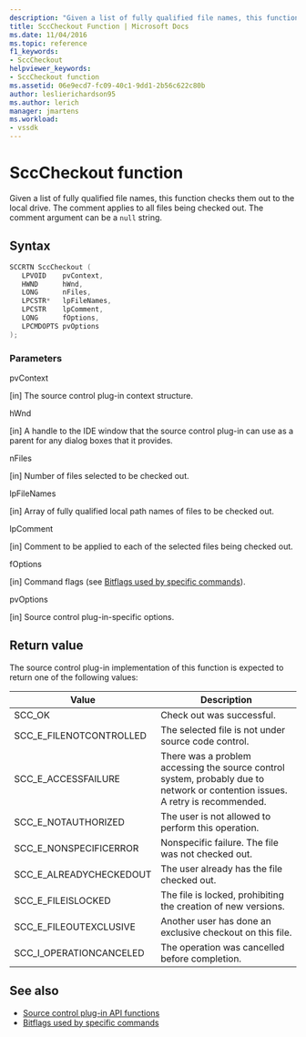 ```yaml
---
description: "Given a list of fully qualified file names, this function checks them out to the local drive."
title: SccCheckout Function | Microsoft Docs
ms.date: 11/04/2016
ms.topic: reference
f1_keywords:
- SccCheckout
helpviewer_keywords:
- SccCheckout function
ms.assetid: 06e9ecd7-fc09-40c1-9dd1-2b56c622c80b
author: leslierichardson95
ms.author: lerich
manager: jmartens
ms.workload:
- vssdk
---
```

# SccCheckout function
Given a list of fully qualified file names, this function checks them out to the local drive. The comment applies to all files being checked out. The comment argument can be a `null` string.

## Syntax

```cpp
SCCRTN SccCheckout (
   LPVOID    pvContext,
   HWND      hWnd,
   LONG      nFiles,
   LPCSTR*   lpFileNames,
   LPCSTR    lpComment,
   LONG      fOptions,
   LPCMDOPTS pvOptions
);
```

### Parameters
 pvContext

[in] The source control plug-in context structure.

 hWnd

[in] A handle to the IDE window that the source control plug-in can use as a parent for any dialog boxes that it provides.

 nFiles

[in] Number of files selected to be checked out.

 lpFileNames

[in] Array of fully qualified local path names of files to be checked out.

 lpComment

[in] Comment to be applied to each of the selected files being checked out.

 fOptions

[in] Command flags (see [Bitflags used by specific commands](../extensibility/bitflags-used-by-specific-commands.md)).

 pvOptions

[in] Source control plug-in-specific options.

## Return value
 The source control plug-in implementation of this function is expected to return one of the following values:

|Value|Description|
|-----------|-----------------|
|SCC_OK|Check out was successful.|
|SCC_E_FILENOTCONTROLLED|The selected file is not under source code control.|
|SCC_E_ACCESSFAILURE|There was a problem accessing the source control system, probably due to network or contention issues. A retry is recommended.|
|SCC_E_NOTAUTHORIZED|The user is not allowed to perform this operation.|
|SCC_E_NONSPECIFICERROR|Nonspecific failure. The file was not checked out.|
|SCC_E_ALREADYCHECKEDOUT|The user already has the file checked out.|
|SCC_E_FILEISLOCKED|The file is locked, prohibiting the creation of new versions.|
|SCC_E_FILEOUTEXCLUSIVE|Another user has done an exclusive checkout on this file.|
|SCC_I_OPERATIONCANCELED|The operation was cancelled before completion.|

## See also
- [Source control plug-in API functions](../extensibility/source-control-plug-in-api-functions.md)
- [Bitflags used by specific commands](../extensibility/bitflags-used-by-specific-commands.md)
